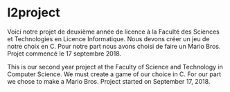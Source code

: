 # l2project
Voici notre projet de deuxième année de licence à la Faculté des Sciences et Technologies en Licence Informatique.
Nous devons créer un jeu de notre choix en C.
Pour notre part nous avons choisi de faire un Mario Bros.
Projet commencé le 17 septembre 2018.

This is our second year project at the Faculty of Science and Technology in Computer Science.
We must create a game of our choice in C.
For our part we chose to make a Mario Bros.
Project started on September 17, 2018.

